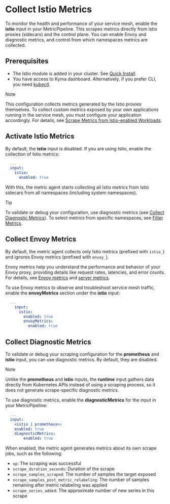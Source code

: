 # Collect Istio Metrics

To monitor the health and performance of your service mesh, enable the **istio** input in your MetricPipeline. This scrapes metrics directly from Istio proxies (sidecars) and the control plane. You can enable Envoy and diagnostic metrics, and control from which namespaces metrics are collected.

## Prerequisites

- The Istio module is added in your cluster. See [Quick Install](https://kyma-project.io/#/02-get-started/01-quick-install).
- You have access to Kyma dashboard. Alternatively, if you prefer CLI, you need [kubectl](https://kubernetes.io/docs/tasks/tools/#kubectl).

> [!NOTE]
> This configuration collects metrics generated by the Istio proxies themselves. To collect custom metrics exposed by your own applications running in the service mesh, you must configure your application accordingly. For details, see [Scrape Metrics from Istio-enabled Workloads](prometheus-input.md#scrape-metrics-from-istio-enabled-workloads).

## Activate Istio Metrics

By default, the **istio** input is disabled. If you are using Istio, enable the collection of Istio metrics:

```yaml
  ...
  input:
    istio:
      enabled: true
```

With this, the metric agent starts collecting all Istio metrics from Istio sidecars from all namespaces (including system namespaces).

> [!TIP]
> To validate or debug your configuration, use diagnostic metrics (see [Collect Diagnostic Metrics](#collect-diagnostic-metrics)).
> To select metrics from specific namespaces, see [Filter Metrics](../filter-and-process/filter-metrics.md).

## Collect Envoy Metrics

By default, the metric agent collects only Istio metrics (prefixed with `istio_`) and ignores Envoy metrics (prefixed with `envoy_`).

Envoy metrics help you understand the performance and behavior of your Envoy proxy, providing details like request rates, latencies, and error counts. For details, see [Envoy metrics](https://www.envoyproxy.io/docs/envoy/latest/configuration/upstream/cluster_manager/cluster_stats) and [server metrics](https://www.envoyproxy.io/docs/envoy/latest/configuration/observability/statistics).

To use Envoy metrics to observe and troubleshoot service mesh traffic, enable the **envoyMetrics** section under the **istio** input:

```yaml
  ...
    input:
      istio:
        enabled: true
        envoyMetrics:
          enabled: true
```

## Collect Diagnostic Metrics
<!-- identical section for Prometheus and Istio docs -->
To validate or debug your scraping configuration for the **prometheus** and **istio** input, you can use diagnostic metrics. By default, they are disabled.

> [!NOTE]
> Unlike the **prometheus** and **istio** inputs, the **runtime** input gathers data directly from Kubernetes APIs instead of using a scraping process, so it does not generate scrape-specific diagnostic metrics.

To use diagnostic metrics, enable the **diagnosticMetrics** for the input in your MetricPipeline:

```yaml
  ...
  input:
    <istio | prometheus>:
    enabled: true
    diagnosticMetrics:
        enabled: true
```

When enabled, the metric agent generates metrics about its own scrape jobs, such as the following:

- `up`: The scraping was successful
- `scrape_duration_seconds`: Duration of the scrape
- `scrape_samples_scraped`: The number of samples the target exposed
- `scrape_samples_post_metric_relabeling`: The number of samples remaining after metric relabeling was applied
- `scrape_series_added`: The approximate number of new series in this scrape
